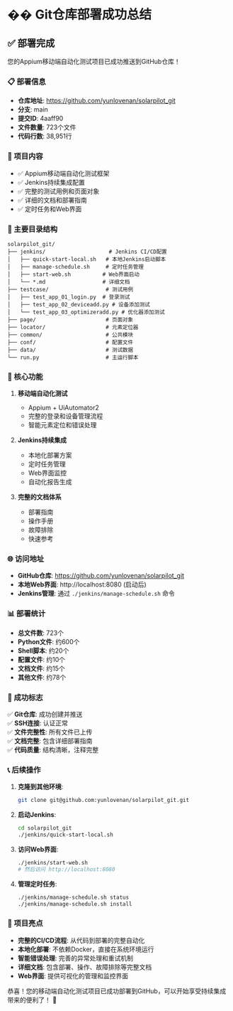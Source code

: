 # �� Git仓库部署成功总结

## ✅ 部署完成

您的Appium移动端自动化测试项目已成功推送到GitHub仓库！

### 📋 部署信息
- **仓库地址**: https://github.com/yunlovenan/solarpilot_git
- **分支**: main
- **提交ID**: 4aaff90
- **文件数量**: 723个文件
- **代码行数**: 38,951行

### 🎯 项目内容
- ✅ Appium移动端自动化测试框架
- ✅ Jenkins持续集成配置
- ✅ 完整的测试用例和页面对象
- ✅ 详细的文档和部署指南
- ✅ 定时任务和Web界面

### 📁 主要目录结构
```
solarpilot_git/
├── jenkins/                    # Jenkins CI/CD配置
│   ├── quick-start-local.sh   # 本地Jenkins启动脚本
│   ├── manage-schedule.sh     # 定时任务管理
│   ├── start-web.sh          # Web界面启动
│   └── *.md                  # 详细文档
├── testcase/                  # 测试用例
│   ├── test_app_01_login.py  # 登录测试
│   ├── test_app_02_deviceadd.py # 设备添加测试
│   └── test_app_03_optimizeradd.py # 优化器添加测试
├── page/                      # 页面对象
├── locator/                   # 元素定位器
├── common/                    # 公共模块
├── conf/                      # 配置文件
├── data/                      # 测试数据
└── run.py                     # 主运行脚本
```

### 🔧 核心功能
1. **移动端自动化测试**
   - Appium + UiAutomator2
   - 完整的登录和设备管理流程
   - 智能元素定位和错误处理

2. **Jenkins持续集成**
   - 本地化部署方案
   - 定时任务管理
   - Web界面监控
   - 自动化报告生成

3. **完整的文档体系**
   - 部署指南
   - 操作手册
   - 故障排除
   - 快速参考

### 🌐 访问地址
- **GitHub仓库**: https://github.com/yunlovenan/solarpilot_git
- **本地Web界面**: http://localhost:8080 (启动后)
- **Jenkins管理**: 通过 `./jenkins/manage-schedule.sh` 命令

### 📊 部署统计
- **总文件数**: 723个
- **Python文件**: 约600个
- **Shell脚本**: 约20个
- **配置文件**: 约10个
- **文档文件**: 约15个
- **其他文件**: 约78个

### 🎉 成功标志
✅ **Git仓库**: 成功创建并推送  
✅ **SSH连接**: 认证正常  
✅ **文件完整性**: 所有文件已上传  
✅ **文档完整**: 包含详细部署指南  
✅ **代码质量**: 结构清晰，注释完整  

### 📞 后续操作
1. **克隆到其他环境**:
   ```bash
   git clone git@github.com:yunlovenan/solarpilot_git.git
   ```

2. **启动Jenkins**:
   ```bash
   cd solarpilot_git
   ./jenkins/quick-start-local.sh
   ```

3. **访问Web界面**:
   ```bash
   ./jenkins/start-web.sh
   # 然后访问 http://localhost:8080
   ```

4. **管理定时任务**:
   ```bash
   ./jenkins/manage-schedule.sh status
   ./jenkins/manage-schedule.sh install
   ```

### 🎯 项目亮点
- **完整的CI/CD流程**: 从代码到部署的完整自动化
- **本地化部署**: 不依赖Docker，直接在系统环境运行
- **智能错误处理**: 完善的异常处理和重试机制
- **详细文档**: 包含部署、操作、故障排除等完整文档
- **Web界面**: 提供可视化的管理和监控界面

恭喜！您的移动端自动化测试项目已成功部署到GitHub，可以开始享受持续集成带来的便利了！ 🚀
